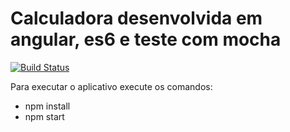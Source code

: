# Calculadora desenvolvida em angular, es6 e teste com mocha

[![Build Status](https://travis-ci.org/emirdeliz/angular-es6-mocha.svg?branch=master)](https://travis-ci.org/emirdeliz/angular-es6-mocha)

Para executar o aplicativo execute os comandos:

* npm install
* npm start
